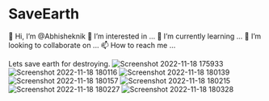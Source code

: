 # SaveEarth
👋 Hi, I’m @Abhisheknik
👀 I’m interested in ...
🌱 I’m currently learning ...
💞️ I’m looking to collaborate on ...
📫 How to reach me ...


Lets save earth for destroying.
![Screenshot 2022-11-18 175933](https://user-images.githubusercontent.com/79035081/202705368-48d5324b-801f-4acc-a820-3dc6ff6ced0a.png)
![Screenshot 2022-11-18 180116](https://user-images.githubusercontent.com/79035081/202706105-ae7fe932-96b5-44b3-8670-c5596fb875eb.png)
![Screenshot 2022-11-18 180139](https://user-images.githubusercontent.com/79035081/202706145-3c97b55a-5042-4587-9700-0bb587dbe34d.png)
![Screenshot 2022-11-18 180157](https://user-images.githubusercontent.com/79035081/202706197-a7a353aa-3bb3-4bcc-8e3a-be61276ef261.png)
![Screenshot 2022-11-18 180215](https://user-images.githubusercontent.com/79035081/202706222-116e95be-ab22-4356-8bff-955fab90521a.png)
![Screenshot 2022-11-18 180227](https://user-images.githubusercontent.com/79035081/202706235-75f3ca86-a072-4c2f-8b51-4f7b26b4226c.png)
![Screenshot 2022-11-18 180328](https://user-images.githubusercontent.com/79035081/202706253-7f41022f-e3f1-4e19-9bd0-0c16309fa274.png)


